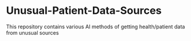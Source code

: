 # Unusual-Patient-Data-Sources
This repository contains various AI methods of getting health/patient data from unusual sources
